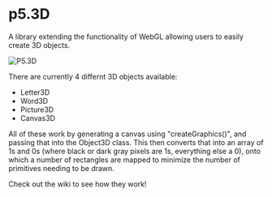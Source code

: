 # p5.3D
A library extending the functionality of WebGL allowing users to easily create 3D objects.

![P5.3D](https://openprocessing-usercontent.s3.amazonaws.com/files/user113782/visual669863/hb22e8c75db748b34dda77dbf19996615/P53DImage.png)

There are currently 4 differnt 3D objects available:
 - Letter3D
 - Word3D
 - Picture3D
 - Canvas3D

All of these work by generating a canvas using "createGraphics()", and passing that into the Object3D class. This then converts that into an array of 1s and 0s (where black or dark gray pixels are 1s, everything else a 0), onto which a number of rectangles are mapped to minimize the number of primitives needing to be drawn.

Check out the wiki to see how they work!
